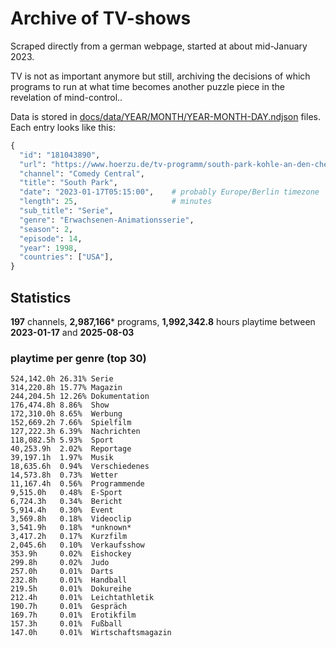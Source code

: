 # Archive of TV-shows

Scraped directly from a german webpage, started at about mid-January 2023.

TV is not as important anymore but still, archiving the decisions of which programs to run at what time
becomes another puzzle piece in the revelation of mind-control.. 

Data is stored in [docs/data/YEAR/MONTH/YEAR-MONTH-DAY.ndjson](docs/data/) files. 
Each entry looks like this:

```python
{
  "id": "181043890", 
  "url": "https://www.hoerzu.de/tv-programm/south-park-kohle-an-den-chefkoch/bid_181043890/", 
  "channel": "Comedy Central", 
  "title": "South Park", 
  "date": "2023-01-17T05:15:00",    # probably Europe/Berlin timezone 
  "length": 25,                     # minutes 
  "sub_title": "Serie", 
  "genre": "Erwachsenen-Animationsserie", 
  "season": 2, 
  "episode": 14, 
  "year": 1998, 
  "countries": ["USA"],
}
```

## Statistics

**197** channels, **2,987,166*** programs, **1,992,342.8** hours playtime between **2023-01-17** and **2025-08-03**


### playtime per genre (top 30)

    524,142.0h 26.31% Serie
    314,220.8h 15.77% Magazin
    244,204.5h 12.26% Dokumentation
    176,474.8h 8.86%  Show
    172,310.0h 8.65%  Werbung
    152,669.2h 7.66%  Spielfilm
    127,222.3h 6.39%  Nachrichten
    118,082.5h 5.93%  Sport
    40,253.9h  2.02%  Reportage
    39,197.1h  1.97%  Musik
    18,635.6h  0.94%  Verschiedenes
    14,573.8h  0.73%  Wetter
    11,167.4h  0.56%  Programmende
    9,515.0h   0.48%  E-Sport
    6,724.3h   0.34%  Bericht
    5,914.4h   0.30%  Event
    3,569.8h   0.18%  Videoclip
    3,541.9h   0.18%  *unknown*
    3,417.2h   0.17%  Kurzfilm
    2,045.6h   0.10%  Verkaufsshow
    353.9h     0.02%  Eishockey
    299.8h     0.02%  Judo
    257.0h     0.01%  Darts
    232.8h     0.01%  Handball
    219.5h     0.01%  Dokureihe
    212.4h     0.01%  Leichtathletik
    190.7h     0.01%  Gespräch
    169.7h     0.01%  Erotikfilm
    157.3h     0.01%  Fußball
    147.0h     0.01%  Wirtschaftsmagazin
